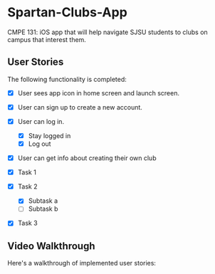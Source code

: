 # Spartan-Clubs-App
CMPE 131: iOS app that will help navigate SJSU students to clubs on campus that interest them.

## User Stories

The following functionality is completed:

- [x] User sees app icon in home screen and launch screen.
- [x] User can sign up to create a new account. 
- [x] User can log in. 
   - [x] Stay logged in
   - [x] Log out
- [x] User can get info about creating their own club

- [x] Task 1
- [x] Task 2
  - [x] Subtask a
  - [ ] Subtask b
- [x] Task 3

## Video Walkthrough

Here's a walkthrough of implemented user stories:


